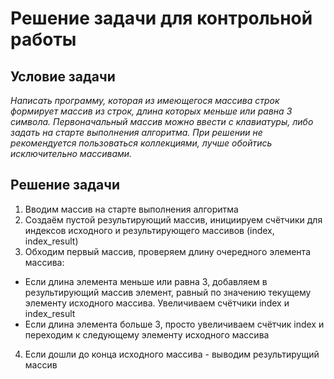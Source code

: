 # Решение задачи для контрольной работы 
## Условие задачи
*Написать программу, которая из имеющегося массива строк формирует массив из строк, длина которых меньше или равна 3 символа. Первоначальный массив можно ввести с клавиатуры, либо задать на старте выполнения алгоритма. При решении не рекомендуется пользоваться коллекциями, лучше обойтись исключительно массивами.*
## Решение задачи
1. Вводим массив на старте выполнения алгоритма
2. Создаём пустой результирующий массив, инициируем счётчики для индексов исходного и результирующего массивов (index, index_result)
3. Обходим первый массив, проверяем длину очередного элемента массива:
* Если длина элемента меньше или равна 3, добавляем в результирующий массив элемент, равный по значению текущему элементу исходного массива. Увеличиваем счётчики index и index_result
* Если длина элемента больше 3, просто увеличиваем счётчик index и переходим к следующему элементу исходного массива
4. Если дошли до конца исходного массива - выводим результирущий массив
